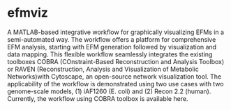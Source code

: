 # efmviz
A MATLAB-based integrative workflow for graphically visualizing EFMs in a semi-automated way. The workflow offers a platform for comprehensive EFM analysis, starting with EFM generation followed by visualization and data mapping. This flexible workflow seamlessly integrates the existing toolboxes COBRA (COnstraint-Based Reconstruction and Analysis Toolbox) or RAVEN (Reconstruction, Analysis and Visualization of Metabolic Networks)with Cytoscape, an open-source network visualization tool. The applicability of the workflow is demonstrated using two use cases with two genome-scale models, (1) iAF1260 (E. coli) and (2) Recon 2.2 (human). Currently, the workflow using COBRA toolbox is available here.
